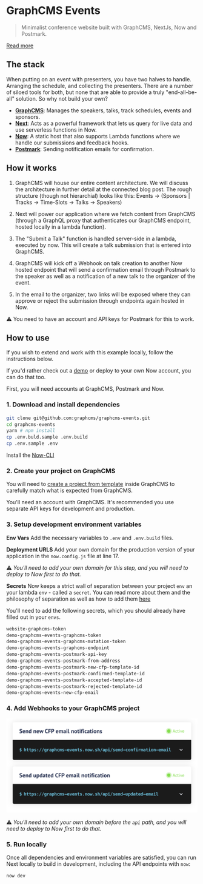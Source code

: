 # GraphCMS Events

> Minimalist conference website built with GraphCMS, NextJs, Now and Postmark.

[Read more](https://graphcms.com/blog/)

## The stack

When putting on an event with presenters, you have two halves to handle. Arranging the schedule, and collecting the presenters. There are a number of siloed tools for both, but none that are able to provide a truly "end-all-be-all" solution. So why not build your own?

- **[GraphCMS](https://graphcms.com)**: Manages the speakers, talks, track schedules, events and sponsors.
- **[Next](https://nextjs.org/)**: Acts as a powerful framework that lets us query for live data and use serverless functions in Now.
- **[Now](https://zeit.co/home)**: A static host that also supports Lambda functions where we handle our submissions and feedback hooks.
- **[Postmark](https://postmark.com)**: Sending notification emails for confirmation.

## How it works

1. GraphCMS will house our entire content architecture. We will discuss the architecture in further detail at the connected blog post. The rough structure (though not hierarchial) looks like this: Events -> (Sponsors | Tracks -> Time-Slots -> Talks -> Speakers)

2. Next will power our application where we fetch content from GraphCMS (through a GraphQL proxy that authenticates our GraphCMS endpoint, hosted locally in a lambda function).

3. The "Submit a Talk" function is handled server-side in a lambda, executed by now. This will create a talk submission that is entered into GraphCMS.

4. GraphCMS will kick off a Webhook on talk creation to another Now hosted endpoint that will send a confirmation email through Postmark to the speaker as well as a notification of a new talk to the organizer of the event.

5. In the email to the organizer, two links will be exposed where they can approve or reject the submission through endpoints again hosted in Now.

⚠️ You need to have an account and API keys for Postmark for this to work.

## How to use

If you wish to extend and work with this example locally, follow the instructions below.

If you'd rather check out a [demo](https://graphcms-events.vercel.app) or deploy to your own Now account, you can do that too.

First, you will need accounts at GraphCMS, Postmark and Now.

### 1. Download and install dependencies

```bash
git clone git@github.com:graphcms/graphcms-events.git
cd graphcms-events
yarn # npm install
cp .env.buld.sample .env.build
cp .env.sample .env
```

Install the [Now-CLI](https://zeit.co/download)

### 2. Create your project on GraphCMS

You will need to [create a project from template](https://graphcms.com/docs/getting-started/start-from-scratch/#start-from-template) inside GraphCMS to carefully match what is expected from GraphCMS.

You'll need an account with GraphCMS. It's recommended you use separate API keys for development and production.

### 3. Setup development environment variables

**Env Vars**
Add the necessary variables to `.env` and `.env.build` files.

**Deployment URLS**
Add your own domain for the production version of your application in the `now.config.js` file at line 17.

⚠️ _You'll need to add your own domain for this step, and you will need to deploy to Now first to do that._

**Secrets**
Now keeps a strict wall of separation between your project `env` an your lambda `env` - called a `secret`. You can read more about them and the philosophy of separation as well as how to add them [here](https://zeit.co/docs/now-cli#commands/secrets)

You'll need to add the following secrets, which you should already have filled out in your `envs`.

```bash
website-graphcms-token
demo-graphcms-events-graphcms-token
demo-graphcms-events-graphcms-mutation-token
demo-graphcms-events-graphcms-endpoint
demo-graphcms-events-postmark-api-key
demo-graphcms-events-postmark-from-address
demo-graphcms-events-postmark-new-cfp-template-id
demo-graphcms-events-postmark-confirmed-template-id
demo-graphcms-events-postmark-accepted-template-id
demo-graphcms-events-postmark-rejected-template-id
demo-graphcms-events-new-cfp-email
```

### 4. Add Webhooks to your GraphCMS project

![Webhooks Image](guide/assets/webhooks.png)

⚠️ _You'll need to add your own domain before the `api` path, and you will need to deploy to Now first to do that._

### 5. Run locally

Once all dependencies and environment variables are satisfied, you can run Next locally to build in development, including the API endpoints with `now`:

```bash
now dev
```
